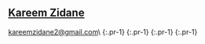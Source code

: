 ## [Kareem Zidane](/)
<kareemzidane2@gmail.com>\\
[<i class="fab fa-facebook-square"></i>](https://facebook.com/kzidane2){:.pr-1}
[<i class="fab fa-github-square"></i>](https://github.com.com/kzidane2){:.pr-1}
[<i class="fab fa-linkedin"></i>](https://linkedin.com/in/kzidane1){:.pr-1}
[<i class="fab fa-twitter-square"></i>](https://twitter.com/_kzidane){:.pr-1}
